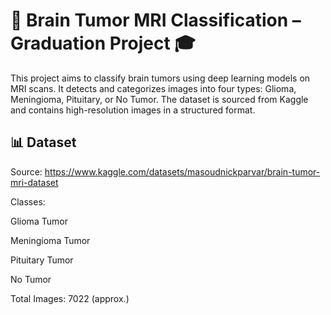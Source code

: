 # 🧠 Brain Tumor MRI Classification – Graduation Project 🎓 
This project aims to classify brain tumors using deep learning models on MRI scans. It detects and categorizes images into four types: Glioma, Meningioma, Pituitary, or No Tumor. The dataset is sourced from Kaggle and contains high-resolution images in a structured format.

## 📊 Dataset
Source: https://www.kaggle.com/datasets/masoudnickparvar/brain-tumor-mri-dataset 

Classes:

Glioma Tumor

Meningioma Tumor

Pituitary Tumor

No Tumor

Total Images: 7022 (approx.)



